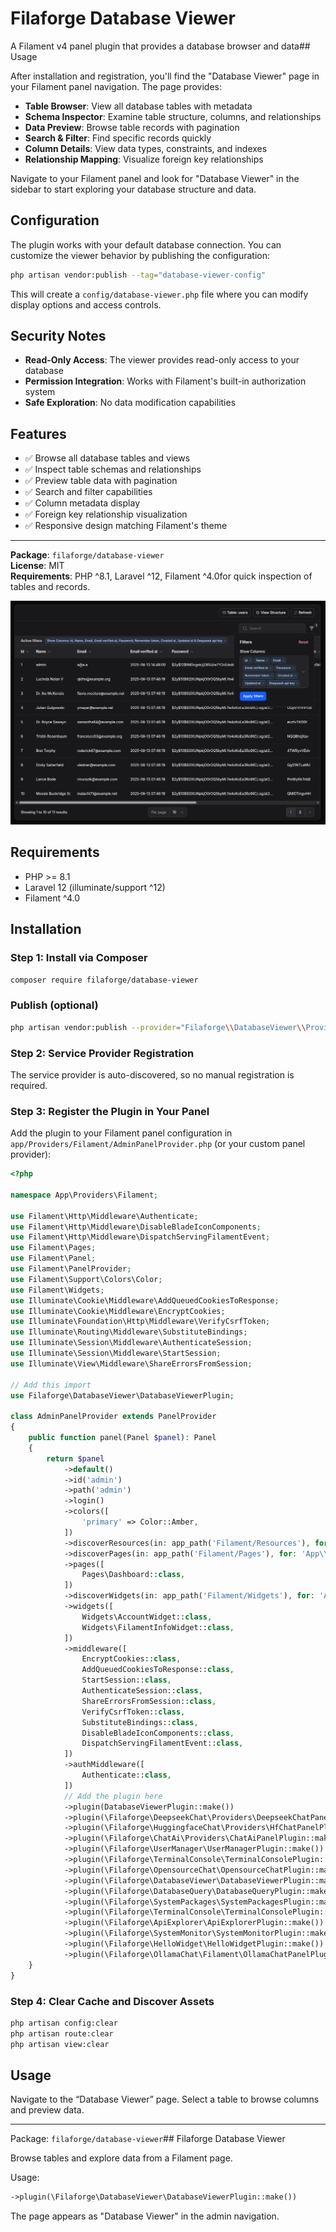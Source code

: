 # Filaforge Database Viewer

A Filament v4 panel plugin that provides a database browser and data## Usage

After installation and registration, you'll find the "Database Viewer" page in your Filament panel navigation. The page provides:

- **Table Browser**: View all database tables with metadata
- **Schema Inspector**: Examine table structure, columns, and relationships
- **Data Preview**: Browse table records with pagination
- **Search & Filter**: Find specific records quickly
- **Column Details**: View data types, constraints, and indexes
- **Relationship Mapping**: Visualize foreign key relationships

Navigate to your Filament panel and look for "Database Viewer" in the sidebar to start exploring your database structure and data.

## Configuration

The plugin works with your default database connection. You can customize the viewer behavior by publishing the configuration:

```bash
php artisan vendor:publish --tag="database-viewer-config"
```

This will create a `config/database-viewer.php` file where you can modify display options and access controls.

## Security Notes

- **Read-Only Access**: The viewer provides read-only access to your database
- **Permission Integration**: Works with Filament's built-in authorization system
- **Safe Exploration**: No data modification capabilities

## Features

- ✅ Browse all database tables and views
- ✅ Inspect table schemas and relationships
- ✅ Preview table data with pagination
- ✅ Search and filter capabilities
- ✅ Column metadata display
- ✅ Foreign key relationship visualization
- ✅ Responsive design matching Filament's theme

---

**Package**: `filaforge/database-viewer`  
**License**: MIT  
**Requirements**: PHP ^8.1, Laravel ^12, Filament ^4.0for quick inspection of tables and records.

![Screenshot](screenshot.png)

## Requirements
- PHP >= 8.1
- Laravel 12 (illuminate/support ^12)
- Filament ^4.0

## Installation

### Step 1: Install via Composer
```bash
composer require filaforge/database-viewer
```

### Publish (optional)

```bash
php artisan vendor:publish --provider="Filaforge\\DatabaseViewer\\Providers\\DatabaseViewerServiceProvider"
```

### Step 2: Service Provider Registration
The service provider is auto-discovered, so no manual registration is required.

### Step 3: Register the Plugin in Your Panel
Add the plugin to your Filament panel configuration in `app/Providers/Filament/AdminPanelProvider.php` (or your custom panel provider):

```php
<?php

namespace App\Providers\Filament;

use Filament\Http\Middleware\Authenticate;
use Filament\Http\Middleware\DisableBladeIconComponents;
use Filament\Http\Middleware\DispatchServingFilamentEvent;
use Filament\Pages;
use Filament\Panel;
use Filament\PanelProvider;
use Filament\Support\Colors\Color;
use Filament\Widgets;
use Illuminate\Cookie\Middleware\AddQueuedCookiesToResponse;
use Illuminate\Cookie\Middleware\EncryptCookies;
use Illuminate\Foundation\Http\Middleware\VerifyCsrfToken;
use Illuminate\Routing\Middleware\SubstituteBindings;
use Illuminate\Session\Middleware\AuthenticateSession;
use Illuminate\Session\Middleware\StartSession;
use Illuminate\View\Middleware\ShareErrorsFromSession;

// Add this import
use Filaforge\DatabaseViewer\DatabaseViewerPlugin;

class AdminPanelProvider extends PanelProvider
{
    public function panel(Panel $panel): Panel
    {
        return $panel
            ->default()
            ->id('admin')
            ->path('admin')
            ->login()
            ->colors([
                'primary' => Color::Amber,
            ])
            ->discoverResources(in: app_path('Filament/Resources'), for: 'App\\Filament\\Resources')
            ->discoverPages(in: app_path('Filament/Pages'), for: 'App\\Filament\\Pages')
            ->pages([
                Pages\Dashboard::class,
            ])
            ->discoverWidgets(in: app_path('Filament/Widgets'), for: 'App\\Filament\\Widgets')
            ->widgets([
                Widgets\AccountWidget::class,
                Widgets\FilamentInfoWidget::class,
            ])
            ->middleware([
                EncryptCookies::class,
                AddQueuedCookiesToResponse::class,
                StartSession::class,
                AuthenticateSession::class,
                ShareErrorsFromSession::class,
                VerifyCsrfToken::class,
                SubstituteBindings::class,
                DisableBladeIconComponents::class,
                DispatchServingFilamentEvent::class,
            ])
            ->authMiddleware([
                Authenticate::class,
            ])
            // Add the plugin here
            ->plugin(DatabaseViewerPlugin::make())
            ->plugin(\Filaforge\DeepseekChat\Providers\DeepseekChatPanelPlugin::make())
            ->plugin(\Filaforge\HuggingfaceChat\Providers\HfChatPanelPlugin::make())
            ->plugin(\Filaforge\ChatAi\Providers\ChatAiPanelPlugin::make())
            ->plugin(\Filaforge\UserManager\UserManagerPlugin::make())
            ->plugin(\Filaforge\TerminalConsole\TerminalConsolePlugin::make())
            ->plugin(\Filaforge\OpensourceChat\OpensourceChatPlugin::make())
            ->plugin(\Filaforge\DatabaseViewer\DatabaseViewerPlugin::make())
            ->plugin(\Filaforge\DatabaseQuery\DatabaseQueryPlugin::make())
            ->plugin(\Filaforge\SystemPackages\SystemPackagesPlugin::make())
            ->plugin(\Filaforge\TerminalConsole\TerminalConsolePlugin::make())
            ->plugin(\Filaforge\ApiExplorer\ApiExplorerPlugin::make())
            ->plugin(\Filaforge\SystemMonitor\SystemMonitorPlugin::make())
            ->plugin(\Filaforge\HelloWidget\HelloWidgetPlugin::make())
            ->plugin(\Filaforge\OllamaChat\Filament\OllamaChatPanelPlugin::make());
    }
}
```

### Step 4: Clear Cache and Discover Assets
```bash
php artisan config:clear
php artisan route:clear
php artisan view:clear
```

## Usage
Navigate to the “Database Viewer” page. Select a table to browse columns and preview data.

---
Package: `filaforge/database-viewer`## Filaforge Database Viewer

Browse tables and explore data from a Filament page.

Usage:

```php
->plugin(\Filaforge\DatabaseViewer\DatabaseViewerPlugin::make())
```

The page appears as "Database Viewer" in the admin navigation.


